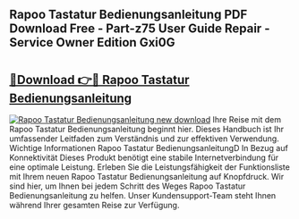 ## Rapoo Tastatur Bedienungsanleitung PDF Download Free - Part-z75 User Guide Repair - Service Owner Edition Gxi0G

# <h2><a href="http://df3sa0k.blite.top/?on=Rapoo+Tastatur+Bedienungsanleitung">🔗Download 👉🔴 Rapoo Tastatur Bedienungsanleitung</a></h2>

[![Rapoo Tastatur Bedienungsanleitung new download](https://i.imgur.com/lujVjoI.png)](http://df3sa0k.blite.top/?on=Rapoo+Tastatur+Bedienungsanleitung)
Ihre Reise mit dem Rapoo Tastatur Bedienungsanleitung beginnt hier. Dieses Handbuch ist Ihr umfassender Leitfaden zum Verständnis und zur effektiven Verwendung. Wichtige Informationen Rapoo Tastatur BedienungsanleitungD In Bezug auf Konnektivität Dieses Produkt benötigt eine stabile Internetverbindung für eine optimale Leistung. Erleben Sie die Leistungsfähigkeit der Funktionsliste mit Ihrem neuen Rapoo Tastatur Bedienungsanleitung auf Knopfdruck. Wir sind hier, um Ihnen bei jedem Schritt des Weges Rapoo Tastatur Bedienungsanleitung zu helfen. Unser Kundensupport-Team steht Ihnen während Ihrer gesamten Reise zur Verfügung.
